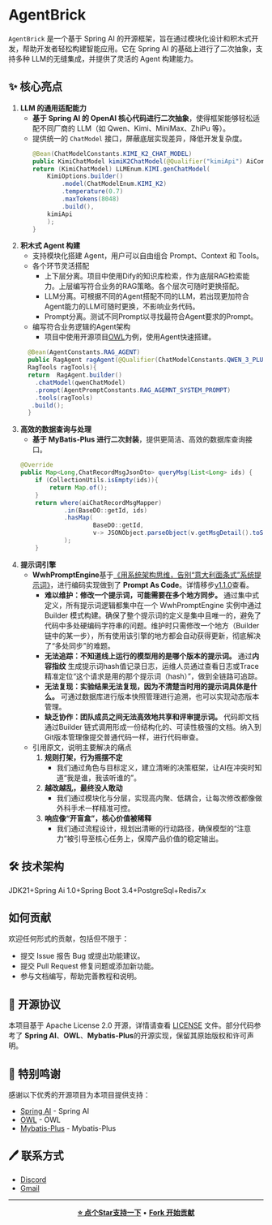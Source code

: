 # AgentBrick
`AgentBrick` 是一个基于 Spring AI 的开源框架，旨在通过模块化设计和积木式开发，帮助开发者轻松构建智能应用。它在 Spring AI 的基础上进行了二次抽象，支持多种 LLM的无缝集成，并提供了灵活的 Agent 构建能力。
## ✨ 核心亮点
1. **LLM 的通用适配能力**
    - **基于 Spring AI 的 OpenAI 核心代码进行二次抽象**，使得框架能够轻松适配不同厂商的 LLM（如 Qwen、Kimi、MiniMax、ZhiPu 等）。
    - 提供统一的 `ChatModel` 接口，屏蔽底层实现差异，降低开发复杂度。
      ```java
      @Bean(ChatModelConstants.KIMI_K2_CHAT_MODEL)
      public KimiChatModel kimiK2ChatModel(@Qualifier("kimiApi") AiCommonApi kimiApi){
      return (KimiChatModel) LLMEnum.KIMI.genChatModel(
          KimiOptions.builder()
              .model(ChatModelEnum.KIMI_K2)
              .temperature(0.7)
              .maxTokens(8048)
              .build(),
          kimiApi
          );
      }
      ```
2. **积木式 Agent 构建**
    - 支持模块化搭建 Agent，用户可以自由组合 Prompt、Context 和 Tools。
    - 各个环节灵活搭配
      - 上下层分离。项目中使用Dify的知识库检索，作为底层RAG检索能力。上层编写符合业务的RAG策略。各个层次可随时更换搭配。
      - LLM分离。可根据不同的Agent搭配不同的LLM，若出现更加符合Agent能力的LLM可随时更换，不影响业务代码。
      - Prompt分离。测试不同Prompt以寻找最符合Agent要求的Prompt。
    - 编写符合业务逻辑的Agent架构
      - 项目中使用开源项目[OWL](https://github.com/camel-ai/owl)为例，使用Agent快速搭建。
    ```java
      @Bean(AgentConstants.RAG_AGENT)
      public RagAgent ragAgent(@Qualifier(ChatModelConstants.QWEN_3_PLUS_CHAT_MODEL) QwenChatModel qwenChatModel,
      RagTools ragTools){
      return  RagAgent.builder()
        .chatModel(qwenChatModel)
        .prompt(AgentPromptConstants.RAG_AGEMNT_SYSTEM_PROMPT)
        .tools(ragTools)
       .build();
      }
    ```
3. **高效的数据查询与处理**
    - **基于 MyBatis-Plus 进行二次封装**，提供更简洁、高效的数据库查询接口。
    ```java
    @Override
    public Map<Long,ChatRecordMsgJsonDto> queryMsg(List<Long> ids) {
        if (CollectionUtils.isEmpty(ids)){
            return Map.of();
        }
        return where(aiChatRecordMsgMapper)
                .in(BaseDO::getId, ids)
                .hasMap(
                        BaseDO::getId,
                        v-> JSONObject.parseObject(v.getMsgDetail().toString(),ChatRecordMsgJsonDto.class)
                );
        }
      ```
4. **提示词引擎**
   - **WwhPromptEngine**基于[《用系统架构思维，告别“意大利面条式”系统提示词》](https://www.bestblogs.dev/article/9d613b)，进行编码实现做到了 **Prompt As Code**。详情移步[v1.1.0](version/v1.1.0.md)查看。
     - **难以维护：修改一个提示词，可能需要在多个地方同步。** 通过集中式定义，所有提示词逻辑都集中在一个 WwhPromptEngine 实例中通过 Builder 模式构建。确保了整个提示词的定义是集中且唯一的，避免了代码中多处硬编码字符串的问题。维护时只需修改一个地方（Builder 链中的某一步），所有使用该引擎的地方都会自动获得更新，彻底解决了“多处同步”的难题。
     - **无法追踪：不知道线上运行的模型用的是哪个版本的提示词。** 通过**内容指纹** 生成提示词hash值记录日志，运维人员通过查看日志或Trace精准定位“这个请求是用的那个提示词（hash）”，做到全链路可追踪。
     - **无法复现：实验结果无法复现，因为不清楚当时用的提示词具体是什么。** 可通过数据库进行版本快照管理进行追溯，也可以实现动态版本管理。
     - **缺乏协作：团队成员之间无法高效地共享和评审提示词。** 代码即文档通过Builder 链式调用形成一份结构化的、可读性极强的文档。纳入到Git版本管理像提交普通代码一样，进行代码审查。
   - 引用原文，说明主要解决的痛点
     1. **规则打架，行为摇摆不定**
        - 我们通过角色与目标定义，建立清晰的决策框架，让AI在冲突时知道“我是谁，我该听谁的”。
     2. **越改越乱，最终没人敢动**
        - 我们通过模块化与分层，实现高内聚、低耦合，让每次修改都像做外科手术一样精准可控。 
     3. **响应像“开盲盒”，核心价值被稀释**
        - 我们通过流程设计，规划出清晰的行动路径，确保模型的“注意力”被引导至核心任务上，保障产品价值的稳定输出。
## 🛠️ 技术架构
JDK21+Spring Ai 1.0+Spring Boot 3.4+PostgreSql+Redis7.x
## 如何贡献
欢迎任何形式的贡献，包括但不限于：
- 提交 Issue 报告 Bug 或提出功能建议。
- 提交 Pull Request 修复问题或添加新功能。
- 参与文档编写，帮助完善教程和说明。

## 📄 开源协议
本项目基于 Apache License 2.0 开源，详情请查看 [LICENSE](LICENSE) 文件。部分代码参考了 **Spring AI**、**OWL**、**Mybatis-Plus**的开源实现，保留其原始版权和许可声明。

## 🙏 特别鸣谢
感谢以下优秀的开源项目为本项目提供支持：
- [Spring AI](https://spring.io/projects/spring-ai) - Spring AI
- [OWL](https://github.com/camel-ai/owl) - OWL
- [Mybatis-Plus](https://github.com/baomidou/mybatis-plus) - Mybatis-Plus

## 🖊️  联系方式
- [Discord](https://discord.gg/jTcXXHPD3e)
- [Gmail](https://chenkai107cn@gmail.com)

---
<div align="center">


**[⭐ 点个Star支持一下](https://github.com/cKnight107/ai-agent-brick)** • **[ Fork 开始贡献](https://github.com/cKnight107/ai-agent-brick/fork)**
</div>